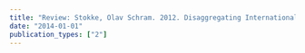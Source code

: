 ```yaml
---
title: "Review: Stokke, Olav Schram. 2012. Disaggregating International Regimes: A New Approach to Evaluation and Comparison."
date: "2014-01-01"
publication_types: ["2"]
---
```

